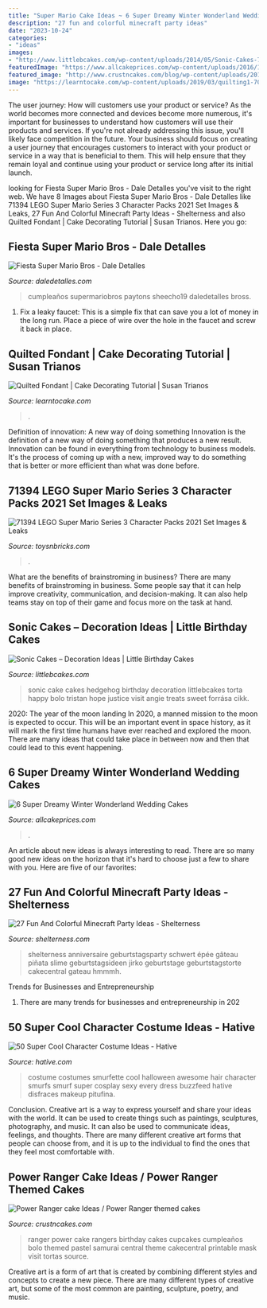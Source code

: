 ```yaml
---
title: "Super Mario Cake Ideas ~ 6 Super Dreamy Winter Wonderland Wedding Cakes"
description: "27 fun and colorful minecraft party ideas"
date: "2023-10-24"
categories:
- "ideas"
images:
- "http://www.littlebcakes.com/wp-content/uploads/2014/05/Sonic-Cakes-768x1024.jpg"
featuredImage: "https://www.allcakeprices.com/wp-content/uploads/2016/10/winter-wedding-cake-31.jpg"
featured_image: "http://www.crustncakes.com/blog/wp-content/uploads/2015/11/bb4bfb7da55c7b1e43d491b1c6ab1438.jpg"
image: "https://learntocake.com/wp-content/uploads/2019/03/quilting1-700x467.jpg"
---
```



The user journey: How will customers use your product or service?
As the world becomes more connected and devices become more numerous, it's important for businesses to understand how customers will use their products and services. If you're not already addressing this issue, you'll likely face competition in the future.
Your business should focus on creating a user journey that encourages customers to interact with your product or service in a way that is beneficial to them. This will help ensure that they remain loyal and continue using your product or service long after its initial launch.

	

		
looking for Fiesta Super Mario Bros - Dale Detalles you've visit to the right web. We have 8 Images about Fiesta Super Mario Bros - Dale Detalles like 71394 LEGO Super Mario Series 3 Character Packs 2021 Set Images &amp; Leaks, 27 Fun And Colorful Minecraft Party Ideas - Shelterness and also Quilted Fondant | Cake Decorating Tutorial | Susan Trianos. Here you go:
		
    
## Fiesta Super Mario Bros - Dale Detalles

<img loading=lazy src="https://i2.wp.com/www.daledetalles.com/wp-content/uploads/2016/02/24-20.jpg" onerror="this.onerror=null;this.src='https://tse1.mm.bing.net/th?id=OIP.3TV__--4NkkQ9YaT8QJJNQHaLG&amp;pid=15.1';" alt="Fiesta Super Mario Bros - Dale Detalles">

_Source: daledetalles.com_

>cumpleaños supermariobros paytons sheecho19 daledetalles bross. 

	

1. Fix a leaky faucet: This is a simple fix that can save you a lot of money in the long run. Place a piece of wire over the hole in the faucet and screw it back in place.

    
## Quilted Fondant | Cake Decorating Tutorial | Susan Trianos

<img loading=lazy src="https://learntocake.com/wp-content/uploads/2019/03/quilting1-700x467.jpg" onerror="this.onerror=null;this.src='https://tse3.mm.bing.net/th?id=OIP.LVnTrEN065qO7BmS8vSLaQHaE8&amp;pid=15.1';" alt="Quilted Fondant | Cake Decorating Tutorial | Susan Trianos">

_Source: learntocake.com_

>. 

	

Definition of innovation: A new way of doing something
Innovation is the definition of a new way of doing something that produces a new result. Innovation can be found in everything from technology to business models. It's the process of coming up with a new, improved way to do something that is better or more efficient than what was done before.

    
## 71394 LEGO Super Mario Series 3 Character Packs 2021 Set Images &amp; Leaks

<img loading=lazy src="https://www.toysnbricks.com/wp-content/uploads/2021/06/LEGO-Super-Mario-71394-Series-3-Character-Packs-2021-Lifestyle-Image-scaled.jpg" onerror="this.onerror=null;this.src='https://tse2.mm.bing.net/th?id=OIP.TBHB45Cc5vgQdZV0MiQUhwHaEk&amp;pid=15.1';" alt="71394 LEGO Super Mario Series 3 Character Packs 2021 Set Images &amp; Leaks">

_Source: toysnbricks.com_

>. 

	

What are the benefits of brainstroming in business?
There are many benefits of brainstroming in business. Some people say that it can help improve creativity, communication, and decision-making. It can also help teams stay on top of their game and focus more on the task at hand.

    
## Sonic Cakes – Decoration Ideas | Little Birthday Cakes

<img loading=lazy src="http://www.littlebcakes.com/wp-content/uploads/2014/05/Sonic-Cakes-768x1024.jpg" onerror="this.onerror=null;this.src='https://tse2.mm.bing.net/th?id=OIP.MyqhpkHc9yEPz6Bus1-PPAHaJ4&amp;pid=15.1';" alt="Sonic Cakes – Decoration Ideas | Little Birthday Cakes">

_Source: littlebcakes.com_

>sonic cake cakes hedgehog birthday decoration littlebcakes torta happy bolo tristan hope justice visit angie treats sweet forrása cikk. 

	

2020: The year of the moon landing
In 2020, a manned mission to the moon is expected to occur. This will be an important event in space history, as it will mark the first time humans have ever reached and explored the moon. There are many ideas that could take place in between now and then that could lead to this event happening.

    
## 6 Super Dreamy Winter Wonderland Wedding Cakes

<img loading=lazy src="https://www.allcakeprices.com/wp-content/uploads/2016/10/winter-wedding-cake-31.jpg" onerror="this.onerror=null;this.src='https://tse2.mm.bing.net/th?id=OIP.ULANqYWLwon61J_XnF9o_gHaLH&amp;pid=15.1';" alt="6 Super Dreamy Winter Wonderland Wedding Cakes">

_Source: allcakeprices.com_

>. 

	

An article about new ideas is always interesting to read. There are so many good new ideas on the horizon that it's hard to choose just a few to share with you. Here are five of our favorites: 

    
## 27 Fun And Colorful Minecraft Party Ideas - Shelterness

<img loading=lazy src="https://i.shelterness.com/2016/10/16-diamond-Minecraft-sword-cupcakes.jpg" onerror="this.onerror=null;this.src='https://tse4.mm.bing.net/th?id=OIP.Ov7Y8p0PxrDRGrr-EsmgBQHaJ4&amp;pid=15.1';" alt="27 Fun And Colorful Minecraft Party Ideas - Shelterness">

_Source: shelterness.com_

>shelterness anniversaire geburtstagsparty schwert épée gâteau piñata slime geburtstagsideen jirko geburtstage geburtstagstorte cakecentral gateau hmmmh. 

	

Trends for Businesses and Entrepreneurship
1. There are many trends for businesses and entrepreneurship in 202
    
## 50 Super Cool Character Costume Ideas - Hative

<img loading=lazy src="https://hative.com/wp-content/uploads/2014/10/super-cool-costume-ideas/33-smurfette-costume.jpg" onerror="this.onerror=null;this.src='https://tse3.mm.bing.net/th?id=OIP.cEExjpPPCuDd2QGurNYOwQHaLH&amp;pid=15.1';" alt="50 Super Cool Character Costume Ideas - Hative">

_Source: hative.com_

>costume costumes smurfette cool halloween awesome hair character smurfs smurf super cosplay sexy every dress buzzfeed hative disfraces makeup pitufina. 

	

Conclusion.
Creative art is a way to express yourself and share your ideas with the world. It can be used to create things such as paintings, sculptures, photography, and music. It can also be used to communicate ideas, feelings, and thoughts. There are many different creative art forms that people can choose from, and it is up to the individual to find the ones that they feel most comfortable with.

    
## Power Ranger Cake Ideas / Power Ranger Themed Cakes

<img loading=lazy src="http://www.crustncakes.com/blog/wp-content/uploads/2015/11/bb4bfb7da55c7b1e43d491b1c6ab1438.jpg" onerror="this.onerror=null;this.src='https://tse4.mm.bing.net/th?id=OIP.5cjSF9OSCVgx1XP0DTw-ZQHaLH&amp;pid=15.1';" alt="Power Ranger cake Ideas / Power Ranger themed cakes">

_Source: crustncakes.com_

>ranger power cake rangers birthday cakes cupcakes cumpleaños bolo themed pastel samurai central theme cakecentral printable mask visit tortas source. 

	

Creative art is a form of art that is created by combining different styles and concepts to create a new piece. There are many different types of creative art, but some of the most common are painting, sculpture, poetry, and music.

